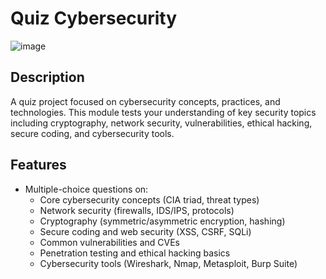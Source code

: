 # Quiz Cybersecurity
![image](https://github.com/user-attachments/assets/7d0f9393-50b5-4698-ad2e-5128468d08bb)


## Description
A quiz project focused on cybersecurity concepts, practices, and technologies. This module tests your understanding of key security topics including cryptography, network security, vulnerabilities, ethical hacking, secure coding, and cybersecurity tools.

## Features
- Multiple-choice questions on:
  - Core cybersecurity concepts (CIA triad, threat types)
  - Network security (firewalls, IDS/IPS, protocols)
  - Cryptography (symmetric/asymmetric encryption, hashing)
  - Secure coding and web security (XSS, CSRF, SQLi)
  - Common vulnerabilities and CVEs
  - Penetration testing and ethical hacking basics
  - Cybersecurity tools (Wireshark, Nmap, Metasploit, Burp Suite)
